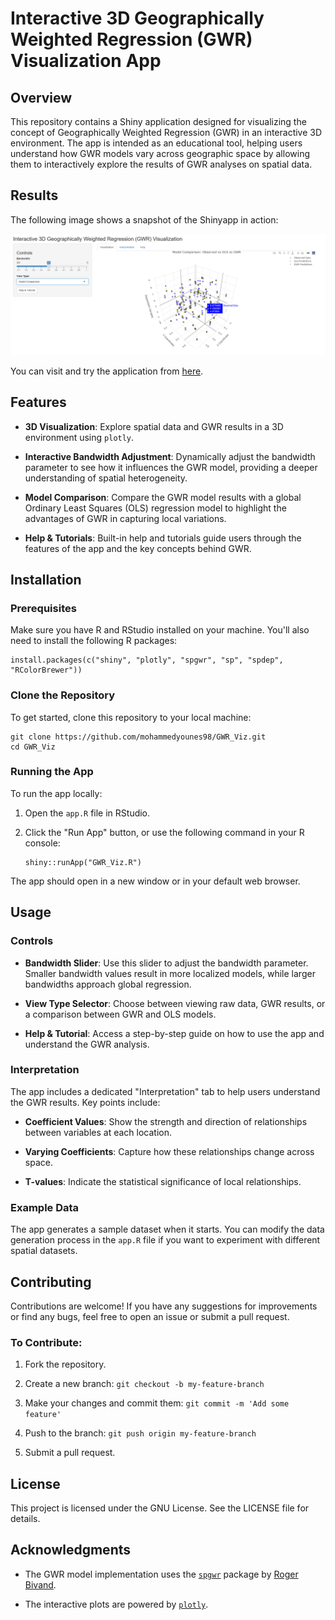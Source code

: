 # Interactive 3D Geographically Weighted Regression (GWR) Visualization App

## Overview

This repository contains a Shiny application designed for visualizing the concept of Geographically Weighted Regression (GWR) in an interactive 3D environment. The app is intended as an educational tool, helping users understand how GWR models vary across geographic space by allowing them to interactively explore the results of GWR analyses on spatial data.

## Results

The following image shows a snapshot of the Shinyapp in action:

[![Snapshot of the Shinyapp](images/clipboard-169236226.png)](https://mohammedyounes.shinyapps.io/GWR_Viz/)

You can visit and try the application from [here](https://mohammedyounes.shinyapps.io/GWR_Viz/).

## Features

-   **3D Visualization**: Explore spatial data and GWR results in a 3D environment using `plotly`.

-   **Interactive Bandwidth Adjustment**: Dynamically adjust the bandwidth parameter to see how it influences the GWR model, providing a deeper understanding of spatial heterogeneity.

-   **Model Comparison**: Compare the GWR model results with a global Ordinary Least Squares (OLS) regression model to highlight the advantages of GWR in capturing local variations.

-   **Help & Tutorials**: Built-in help and tutorials guide users through the features of the app and the key concepts behind GWR.

## Installation

### Prerequisites

Make sure you have R and RStudio installed on your machine. You'll also need to install the following R packages:

```{r}
install.packages(c("shiny", "plotly", "spgwr", "sp", "spdep", "RColorBrewer"))
```

### Clone the Repository

To get started, clone this repository to your local machine:

```{bash}
git clone https://github.com/mohammedyounes98/GWR_Viz.git
cd GWR_Viz

```

### Running the App

To run the app locally:

1.  Open the `app.R` file in RStudio.

2.  Click the "Run App" button, or use the following command in your R console:

    ```{r}
    shiny::runApp("GWR_Viz.R")
    ```

The app should open in a new window or in your default web browser.

## Usage

### Controls

-   **Bandwidth Slider**: Use this slider to adjust the bandwidth parameter. Smaller bandwidth values result in more localized models, while larger bandwidths approach global regression.

-   **View Type Selector**: Choose between viewing raw data, GWR results, or a comparison between GWR and OLS models.

-   **Help & Tutorial**: Access a step-by-step guide on how to use the app and understand the GWR analysis.

### Interpretation

The app includes a dedicated "Interpretation" tab to help users understand the GWR results. Key points include:

-   **Coefficient Values**: Show the strength and direction of relationships between variables at each location.

-   **Varying Coefficients**: Capture how these relationships change across space.

-   **T-values**: Indicate the statistical significance of local relationships.

### Example Data

The app generates a sample dataset when it starts. You can modify the data generation process in the `app.R` file if you want to experiment with different spatial datasets.

## Contributing

Contributions are welcome! If you have any suggestions for improvements or find any bugs, feel free to open an issue or submit a pull request.

### To Contribute:

1.  Fork the repository.

2.  Create a new branch: `git checkout -b my-feature-branch`

3.  Make your changes and commit them: `git commit -m 'Add some feature'`

4.  Push to the branch: `git push origin my-feature-branch`

5.  Submit a pull request.

## License

This project is licensed under the GNU License. See the LICENSE file for details.

## Acknowledgments

-   The GWR model implementation uses the [`spgwr`](https://github.com/rsbivand/spgwr/) package by [Roger Bivand](https://github.com/rsbivand).

-   The interactive plots are powered by [`plotly`](https://github.com/plotly/plotly.R).
